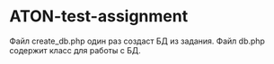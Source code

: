 # ATON-test-assignment

Файл create_db.php один раз создаст БД из задания.
Файл db.php содержит класс для работы с БД.
